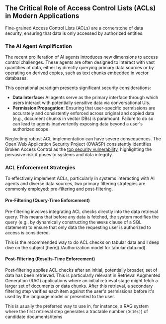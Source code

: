 ## The Critical Role of Access Control Lists (ACLs) in Modern Applications

Fine-grained Access Control Lists (ACLs) are a cornerstone of data security,
ensuring that data is only accessed by authorized entities.

### The AI Agent Amplification

The recent proliferation of AI agents introduces new dimensions to access control challenges.
These agents are often designed to interact with vast quantities of data, either by directly
querying primary data sources or by operating on derived copies, such as text chunks embedded in
vector databases.

This operational paradigm presents significant security considerations:

- **Data Interface:** AI agents serve as the primary interface through which users interact with
  potentially sensitive data via conversational UIs.
- **Permission Propagation:** Ensuring that user-specific permissions are accurately and
  consistently enforced across original and copied data (e.g., document chunks in vector DBs) is paramount.
  Failure to do so can lead to agents inadvertently exposing data beyond a user's authorized scope.

Neglecting robust ACL implementation can have severe consequences.
The Open Web Application Security Project (OWASP) consistently identifies Broken Access Control
as the [top security vulnerability](https://owasp.org/Top10/A01_2021-Broken_Access_Control/),
highlighting the pervasive risk it poses to systems and data integrity.

### ACL Enforcement Strategies

To effectively implement ACLs, particularly in systems interacting with AI agents and diverse data
sources, two primary filtering strategies are commonly employed: pre-filtering and post-filtering.

#### Pre-Filtering (Query-Time Enforcement)

Pre-filtering involves integrating ACL checks directly into the data retrieval query.
This means that before any data is fetched, the system modifies the query
(e.g., by dynamically constructing the `WHERE` clause of a SQL statement) to ensure that only
data the requesting user is authorized to access is considered.

This is the recommended way to do ACL checks on tabular data and I deep dive on the subject
[here](./Authorization model for tabular data.md).

#### Post-Filtering (Results-Time Enforcement)

Post-filtering applies ACL checks after an initial, potentially broader, set of data has been
retrieved. This is particularly relevant in Retrieval Augmented Generation (RAG) applications
where an initial retrieval stage might fetch a larger set of documents or data chunks.
After this retrieval, a secondary filtering step verifies each item against the user's
permissions before it's used by the language model or presented to the user.

This is usually the preferred way to use in, for instance, a RAG system where the first retrieval
step generates a tractable number (`O(10s)`) of candidate documents/items
